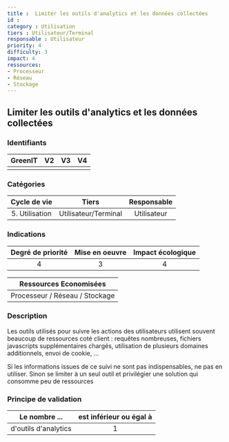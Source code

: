 ```yaml
---
title :  Limiter les outils d'analytics et les données collectées
id : 
category : Utilisation
tiers : Utilisateur/Terminal
responsable : Utilisateur
priority: 4
difficulty: 3
impact: 4
ressources:
- Processeur
- Réseau
- Stockage
---
```


## Limiter les outils d'analytics et les données collectées

### Identifiants

| GreenIT |  V2  |  V3  |  V4  |
|:-------:|:----:|:----:|:----:|
|        |       |      |      |

### Catégories

| Cycle de vie |  Tiers  |  Responsable  |
|:---------:|:----:|:----:|
| 5. Utilisation | Utilisateur/Terminal | Utilisateur |

### Indications

| Degré de priorité |      Mise en oeuvre       |  Impact écologique    |
|:-------------------:|:-------------------------:|:---------------------:|
| 4 | 3 | 4 |

|Ressources Economisées                                      |
|:----------------------------------------------------------:|
| Processeur / Réseau / Stockage |

### Description

Les outils utilisés pour suivre les actions des utilisateurs utilisent souvent beaucoup de ressources coté client : requêtes 
nombreuses, fichiers javascripts supplémentaires chargés, utilisation de plusieurs domaines additionnels, envoi de cookie, ...

Si les informations issues de ce suivi ne sont pas indispensables, ne pas en utiliser. Sinon se limiter à un seul outil et privilégier 
une solution qui consomme peu de ressources


### Principe de validation

| Le nombre ...     | est inférieur ou égal à   |  
|-------------------|:-------------------------:|
| d'outils d'analytics |  1 |
